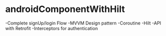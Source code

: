 # androidComponentWithHilt
-Complete signUp/login Flow
-MVVM Design pattern
-Coroutine
-Hilt
-API with Retrofit
-Interceptors for authentication

